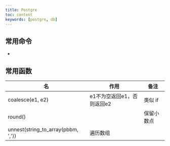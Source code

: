 ```yaml
---
title: Postgre
toc: content
keywords: [postgre, db]
---
```


## 常用命令

- 

## 常用函数

| 名                                 | 作用                       | 备注       |
| ---------------------------------- | -------------------------- | ---------- |
| coalesce(e1, e2)                   | e1不为空返回e1，否则返回e2 | 类似 if    |
| round()                            |                            | 保留小数点 |
| unnest(string_to_array(pbbm, ',')) | 遍历数组                   |            |

